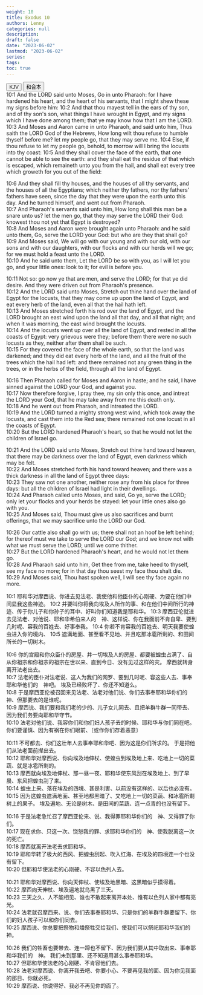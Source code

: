 ```yaml
---
weight: 10
title: Exodus 10
authors: Lenny
categories: null
description: 
draft: false
date: "2023-06-02"
lastmod: "2023-06-02"
series: 
tags: 
toc: true
---
```


<!--more-->

<!-- Tab links -->
<div class="tab">
  <button class="tablinks active" onclick="tablabel(event, 'english')">KJV</button>
  <button class="tablinks" onclick="tablabel(event, 'chinese')">和合本</button>
  
</div>

<!-- Tab content -->
<div id="english" class="tabcontent" style="display:block">
10:1 And the LORD said unto Moses, Go in unto Pharaoh: for I have hardened his heart, and the heart of his servants, that I might shew these my signs before him:  
10:2 And that thou mayest tell in the ears of thy son, and of thy son's son, what things I have wrought in Egypt, and my signs which I have done among them; that ye may know how that I am the LORD.  
10:3 And Moses and Aaron came in unto Pharaoh, and said unto him, Thus saith the LORD God of the Hebrews, How long wilt thou refuse to humble thyself before me? let my people go, that they may serve me.  
10:4 Else, if thou refuse to let my people go, behold, to morrow will I bring the locusts into thy coast:  
10:5 And they shall cover the face of the earth, that one cannot be able to see the earth: and they shall eat the residue of that which is escaped, which remaineth unto you from the hail, and shall eat every tree which groweth for you out of the field:  

10:6 And they shall fill thy houses, and the houses of all thy servants, and the houses of all the Egyptians; which neither thy fathers, nor thy fathers' fathers have seen, since the day that they were upon the earth unto this day. And he turned himself, and went out from Pharaoh.  
10:7 And Pharaoh's servants said unto him, How long shall this man be a snare unto us? let the men go, that they may serve the LORD their God: knowest thou not yet that Egypt is destroyed?  
10:8 And Moses and Aaron were brought again unto Pharaoh: and he said unto them, Go, serve the LORD your God: but who are they that shall go?  
10:9 And Moses said, We will go with our young and with our old, with our sons and with our daughters, with our flocks and with our herds will we go; for we must hold a feast unto the LORD.  
10:10 And he said unto them, Let the LORD be so with you, as I will let you go, and your little ones: look to it; for evil is before you.  

10:11 Not so: go now ye that are men, and serve the LORD; for that ye did desire. And they were driven out from Pharaoh's presence.  
10:12 And the LORD said unto Moses, Stretch out thine hand over the land of Egypt for the locusts, that they may come up upon the land of Egypt, and eat every herb of the land, even all that the hail hath left.  
10:13 And Moses stretched forth his rod over the land of Egypt, and the LORD brought an east wind upon the land all that day, and all that night; and when it was morning, the east wind brought the locusts.  
10:14 And the locusts went up over all the land of Egypt, and rested in all the coasts of Egypt: very grievous were they; before them there were no such locusts as they, neither after them shall be such.  
10:15 For they covered the face of the whole earth, so that the land was darkened; and they did eat every herb of the land, and all the fruit of the trees which the hail had left: and there remained not any green thing in the trees, or in the herbs of the field, through all the land of Egypt.  

10:16 Then Pharaoh called for Moses and Aaron in haste; and he said, I have sinned against the LORD your God, and against you.  
10:17 Now therefore forgive, I pray thee, my sin only this once, and intreat the LORD your God, that he may take away from me this death only.  
10:18 And he went out from Pharaoh, and intreated the LORD.  
10:19 And the LORD turned a mighty strong west wind, which took away the locusts, and cast them into the Red sea; there remained not one locust in all the coasts of Egypt.  
10:20 But the LORD hardened Pharaoh's heart, so that he would not let the children of Israel go.  

10:21 And the LORD said unto Moses, Stretch out thine hand toward heaven, that there may be darkness over the land of Egypt, even darkness which may be felt.  
10:22 And Moses stretched forth his hand toward heaven; and there was a thick darkness in all the land of Egypt three days:  
10:23 They saw not one another, neither rose any from his place for three days: but all the children of Israel had light in their dwellings.  
10:24 And Pharaoh called unto Moses, and said, Go ye, serve the LORD; only let your flocks and your herds be stayed: let your little ones also go with you.  
10:25 And Moses said, Thou must give us also sacrifices and burnt offerings, that we may sacrifice unto the LORD our God.  

10:26 Our cattle also shall go with us; there shall not an hoof be left behind; for thereof must we take to serve the LORD our God; and we know not with what we must serve the LORD, until we come thither.  
10:27 But the LORD hardened Pharaoh's heart, and he would not let them go.  
10:28 And Pharaoh said unto him, Get thee from me, take heed to thyself, see my face no more; for in that day thou seest my face thou shalt die.  
10:29 And Moses said, Thou hast spoken well, I will see thy face again no more.  
</div>


<div id="chinese" class="tabcontent">
10:1 耶和华对摩西说、你进去见法老、我使他和他臣仆的心刚硬、为要在他们中间显我这些神迹。  
10:2 并要叫你将我向埃及人所作的事、和在他们中间所行的神迹、传于你儿子和你孙子的耳中、好叫你们知道我是耶和华。  
10:3 摩西亚伦就进去见法老、对他说、耶和华希伯来人的　神、这样说、你在我面前不肯自卑、要到几时呢、容我的百姓去、好事奉我。  
10:4 你若不肯容我的百姓去、明天我要使蝗虫进入你的境内、
10:5 遮满地面、甚至看不见地、并且吃那冰雹所剩的、和田间所长的一切树木。  

10:6 你的宫殿和你众臣仆的房屋、并一切埃及人的房屋、都要被蝗虫占满了、自从你祖宗和你祖宗的祖宗在世以来、直到今日、没有见过这样的灾。  摩西就转身离开法老出去。  
10:7 法老的臣仆对法老说、这人为我们的网罗、要到几时呢、容这些人去、事奉耶和华他们的　神吧。  埃及已经败坏了、你还不知道么。  
10:8 于是摩西亚伦被召回来见法老、法老对他们说、你们去事奉耶和华你们的　神、但那要去的是谁呢。  
10:9 摩西说、我们要和我们老的少的、儿子女儿同去、且把羊群牛群一同带去、因为我们务要向耶和华守节。  
10:10 法老对他们说、我容你们和你们妇人孩子去的时候、耶和华与你们同在吧。  你们要谨慎、因为有祸在你们眼前、〔或作你们存着恶意〕

10:11 不可都去、你们这壮年人去事奉耶和华吧、因为这是你们所求的。  于是把他们从法老面前撵出去。  
10:12 耶和华对摩西说、你向埃及地伸杖、使蝗虫到埃及地上来、吃地上一切的菜蔬、就是冰雹所剩的。  
10:13 摩西就向埃及地伸杖、那一昼一夜、耶和华使东风刮在埃及地上、到了早晨、东风把蝗虫刮了来。  
10:14 蝗虫上来、落在埃及的四境、甚是利害、以前没有这样的、以后也必没有。  
10:15 因为这蝗虫遮满地面、甚至地都黑暗了、又吃地上一切的菜蔬、和冰雹所剩树上的果子。  埃及遍地、无论是树木、是田间的菜蔬、连一点青的也没有留下。  

10:16 于是法老急忙召了摩西亚伦来、说、我得罪耶和华你们的　神、又得罪了你们。  
10:17 现在求你、只这一次、饶恕我的罪、求耶和华你们的　神、使我脱离这一次的死亡。  
10:18 摩西就离开法老去求耶和华。  
10:19 耶和华转了极大的西风、把蝗虫刮起、吹入红海、在埃及的四境连一个也没有留下。  
10:20 但耶和华使法老的心刚硬、不容以色列人去。  

10:21 耶和华对摩西说、你向天伸杖、使埃及地黑暗、这黑暗似乎摸得着。  
10:22 摩西向天伸杖、埃及遍地就乌黑了三天。  
10:23 三天之久、人不能相见、谁也不敢起来离开本处、惟有以色列人家中都有亮光。  
10:24 法老就召摩西来、说、你们去事奉耶和华、只是你们的羊群牛群要留下、你们的妇人孩子可以和你们同去。  
10:25 摩西说、你总要把祭物和燔祭牲交给我们、使我们可以祭祀耶和华我们的　神。  

10:26 我们的牲畜也要带去、连一蹄也不留下、因为我们要从其中取出来、事奉耶和华我们的　神。  我们未到那里、还不知道用甚么事奉耶和华。  
10:27 但耶和华使法老的心刚硬、不肯容他们去。  
10:28 法老对摩西说、你离开我去吧、你要小心、不要再见我的面、因为你见我面的那日、你就必死。  
10:29 摩西说、你说得好、我必不再见你的面了。  

</div>


